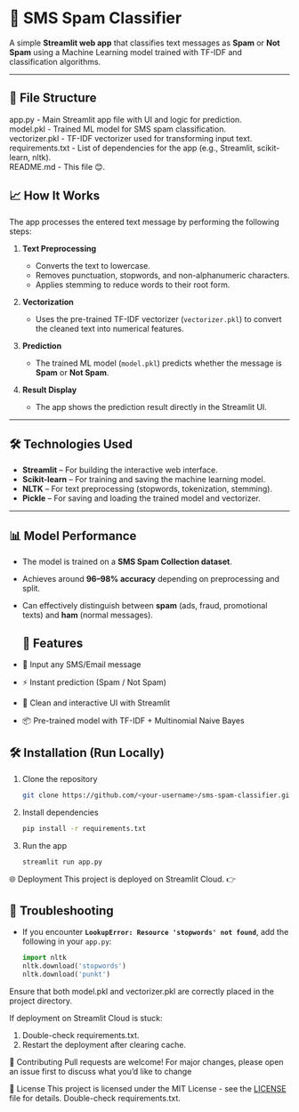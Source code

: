 # 📧 SMS Spam Classifier

A simple **Streamlit web app** that classifies text messages as **Spam** or **Not Spam** using a Machine Learning model trained with TF-IDF and classification algorithms.

---
## 📂 File Structure

app.py - Main Streamlit app file with UI and logic for prediction.  
model.pkl - Trained ML model for SMS spam classification.  
vectorizer.pkl - TF-IDF vectorizer used for transforming input text.  
requirements.txt - List of dependencies for the app (e.g., Streamlit, scikit-learn, nltk).  
README.md - This file 😊.  

## 📈 How It Works

The app processes the entered text message by performing the following steps:

1. **Text Preprocessing**  
   - Converts the text to lowercase.  
   - Removes punctuation, stopwords, and non-alphanumeric characters.  
   - Applies stemming to reduce words to their root form.  

2. **Vectorization**  
   - Uses the pre-trained TF-IDF vectorizer (`vectorizer.pkl`) to convert the cleaned text into numerical features.  

3. **Prediction**  
   - The trained ML model (`model.pkl`) predicts whether the message is **Spam** or **Not Spam**.  

4. **Result Display**  
   - The app shows the prediction result directly in the Streamlit UI.  

---

## 🛠️ Technologies Used

- **Streamlit** – For building the interactive web interface.  
- **Scikit-learn** – For training and saving the machine learning model.  
- **NLTK** – For text preprocessing (stopwords, tokenization, stemming).  
- **Pickle** – For saving and loading the trained model and vectorizer.  

---

## 📊 Model Performance

- The model is trained on a **SMS Spam Collection dataset**.  
- Achieves around **96–98% accuracy** depending on preprocessing and split.  
- Can effectively distinguish between **spam** (ads, fraud, promotional texts) and **ham** (normal messages).

  ## 🚀 Features
- 📝 Input any SMS/Email message  
- ⚡ Instant prediction (Spam / Not Spam)  
- 🎨 Clean and interactive UI with Streamlit  
- 📦 Pre-trained model with TF-IDF + Multinomial Naive Bayes
## 🛠 Installation (Run Locally)

1. Clone the repository  
   ```bash
   git clone https://github.com/<your-username>/sms-spam-classifier.git
2. Install dependencies
   ```bash
   pip install -r requirements.txt
3. Run the app
    ```bash
    streamlit run app.py

🌐 Deployment
This project is deployed on Streamlit Cloud.
👉


## 📝 Troubleshooting

- If you encounter **`LookupError: Resource 'stopwords' not found`**, add the following in your `app.py`:
  ```python
  import nltk
  nltk.download('stopwords')
  nltk.download('punkt')
Ensure that both model.pkl and vectorizer.pkl are correctly placed in the project directory.

If deployment on Streamlit Cloud is stuck:
  1. Double-check requirements.txt.
  2. Restart the deployment after clearing cache.

🤝 Contributing
Pull requests are welcome! For major changes, please open an issue first to discuss what you’d like to change

📜 License
This project is licensed under the MIT License - see the [LICENSE](LICENSE) file for details.
Double-check requirements.txt.
